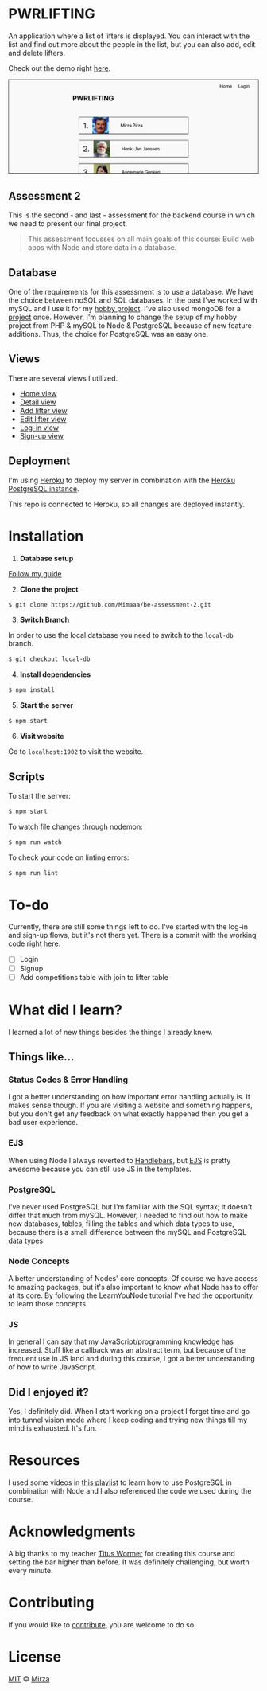 # PWRLIFTING

An application where a list of lifters is displayed. You can interact with the list and find out more about the people in the list, but you can also add, edit and delete lifters.

Check out the demo right [here](https://pwrlifting.herokuapp.com/).

![Screenshot of Website](https://github.com/Mimaaa/be-assessment-2/blob/master/readme_resources/screenshot.png)
## Assessment 2
This is the second - and last - assessment for the backend course in which we need to present our final project.

> This assessment focusses on all main goals of this course: Build web apps with Node and store data in a database.

## Database
One of the requirements for this assessment is to use a database. We have the choice between noSQL and SQL databases. In the past I've worked with mySQL and I use it for my [hobby project](https://pwrlifting.nl). I've also used mongoDB for a [project](https://github.com/dandevri/watt-now/tree/feature/user-database) once. However, I'm planning to change the setup of my hobby project from PHP & mySQL to Node & PostgreSQL because of new feature additions. Thus, the choice for PostgreSQL was an easy one.
## Views

There are several views I utilized.

- [Home view](https://pwrlifting.herokuapp.com/)
- [Detail view](https://pwrlifting.herokuapp.com/1)
- [Add lifter view](https://pwrlifting.herokuapp.com/add)
- [Edit lifter view](https://pwrlifting.herokuapp.com/edit/1)
- [Log-in view](https://pwrlifting.herokuapp.com/login)
- [Sign-up view](https://pwrlifting.herokuapp.com/signup)

## Deployment

I'm using [Heroku](https://www.heroku.com) to deploy my server in combination with the [Heroku PostgreSQL instance](https://www.heroku.com/postgres). 

This repo is connected to Heroku, so all changes are deployed instantly.
# Installation

1. **Database setup**

[Follow my guide](https://github.com/Mimaaa/be-assessment-2/blob/master/readme_resources/db.md)

2. **Clone the project**

```sh
$ git clone https://github.com/Mimaaa/be-assessment-2.git
```

3. **Switch Branch**

In order to use the local database you need to switch to the `local-db` branch.

```sh
$ git checkout local-db
```

4. **Install dependencies**

```sh
$ npm install
```

5. **Start the server**

```sh
$ npm start
```

6. **Visit website**

Go to `localhost:1902` to visit the website.

## Scripts

To start the server:
```sh
$ npm start
```

To watch file changes through nodemon:
```sh
$ npm run watch
```

To check your code on linting errors:
```sh
$ npm run lint
```
# To-do
Currently, there are still some things left to do. I've started with the log-in and sign-up flows, but it's not there yet. There is a commit with the working code right [here](https://github.com/Mimaaa/be-assessment-2/commit/094ff67ca5c714de05ef69f28240b8b3d026464a). 

- [ ] Login
- [ ] Signup
- [ ] Add competitions table with join to lifter table

# What did I learn?
I learned a lot of new things besides the things I already knew.
## Things like...

### Status Codes & Error Handling
I got a better understanding on how important error handling actually is. It makes sense though. If you are visiting a website and something happens, but you don't get any feedback on what exactly happened then you get a bad user experience.
### EJS
When using Node I always reverted to [Handlebars](https://handlebarsjs.com/), but [EJS](http://ejs.co/) is pretty awesome because you can still use JS in the templates.
### PostgreSQL
I've never used PostgreSQL but I'm familiar with the SQL syntax; it doesn't differ that much from mySQL. However, I needed to find out how to make new databases, tables, filling the tables and which data types to use, because there is a small difference between the mySQL and PostgreSQL data types.
### Node Concepts
A better understanding of Nodes' core concepts. Of course we have access to amazing packages, but it's also important to know what Node has to offer at its core. By following the LearnYouNode tutorial I've had the opportunity to learn those concepts.
### JS
In general I can say that my JavaScript/programming knowledge has increased. Stuff like a callback was an abstract term, but because of the frequent use in JS land and during this course, I got a better understanding of how to write JavaScript.
## Did I enjoyed it?
Yes, I definitely did. When I start working on a project I forget time and go into tunnel vision mode where I keep coding and trying new things till my mind is exhausted. It's fun.
# Resources

I used some videos in [this playlist](https://www.youtube.com/watch?v=EnczCDsN0p0&list=PLLDNgndR69We8OLIvx2TwveoZvtPuMnCF) to learn how to use PostgreSQL in combination with Node and I also referenced the code we used during the course.

# Acknowledgments

A big thanks to my teacher [Titus Wormer](https://github.com/wooorm) for creating this course and setting the bar higher than before. It was definitely challenging, but worth every minute.

# Contributing
If you would like to [contribute](https://github.com/Mimaaa/be-assessment-2/blob/master/CONTRIBUTING.md), you are welcome to do so.

# License

[MIT](https://github.com/Mimaaa/be-assessment-2/blob/master/LICENSE.md) © [Mirza](mirza.lol)
